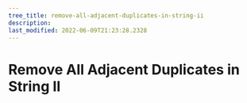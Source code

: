 ```yaml
---
tree_title: remove-all-adjacent-duplicates-in-string-ii
description: 
last_modified: 2022-06-09T21:23:28.2328
---
```


# Remove All Adjacent Duplicates in String II
